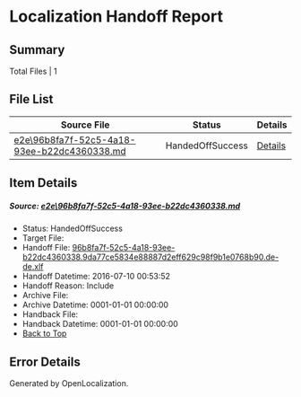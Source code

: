 # <a name='report-top'></a> Localization Handoff Report

## Summary
 Total Files | 1

## File List
 Source File | Status | Details 
 ----------- | ------ | ------- 
 [e2e\96b8fa7f-52c5-4a18-93ee-b22dc4360338.md](https://github.com/OpenLocalizationTestOrg/oltest/blob/c0019511039bdf30a6aad269e77d34142142d2e1/e2e/96b8fa7f-52c5-4a18-93ee-b22dc4360338.md) | HandedOffSuccess | [Details](#43ed6789a45a026754a6f1e39d8a49866a6c36f21)

## Item Details
##### <a name='43ed6789a45a026754a6f1e39d8a49866a6c36f21'></a> Source: [e2e\96b8fa7f-52c5-4a18-93ee-b22dc4360338.md](https://github.com/OpenLocalizationTestOrg/oltest/blob/c0019511039bdf30a6aad269e77d34142142d2e1/e2e/96b8fa7f-52c5-4a18-93ee-b22dc4360338.md)
* Status: HandedOffSuccess
* Target File: 
* Handoff File: [96b8fa7f-52c5-4a18-93ee-b22dc4360338.9da77ce5834e88887d2eff629c98f9b1e0768b90.de-de.xlf](https://github.com/OpenLocalizationTestOrg/olhandoff-e2e/blob/d669c5ad2ee6c5cd68440afa5eab5d858bed1fe6/ol-handoff/OpenLocalizationTestOrg/oltest-dede-fly/ci/ht/96b8fa7f-52c5-4a18-93ee-b22dc4360338.9da77ce5834e88887d2eff629c98f9b1e0768b90.de-de.xlf)
* Handoff Datetime: 2016-07-10 00:53:52
* Handoff Reason: Include
* Archive File: 
* Archive Datetime: 0001-01-01 00:00:00
* Handback File: 
* Handback Datetime: 0001-01-01 00:00:00
* [Back to Top](#report-top)


## Error Details

Generated by OpenLocalization.
